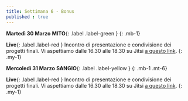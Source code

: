 ```yaml
---
title: Settimana 6 - Bonus
published : true
---
```


**Martedì 30 Marzo** **MITO**{: .label .label-green } 
{: .mb-1}

**Live**{: .label .label-red } Incontro di presentazione e condivisione dei progetti finali. Vi aspettiamo dalle 16.30 alle 18.30 su Jitsi [a questo link](https://meet.jit.si/MITO_Doors_Plenaria).
{: .my-1}



**Mercoledì 31 Marzo** **SANGIO**{: .label .label-yellow }
{: .mb-1 .mt-6}

**Live**{: .label .label-red } Incontro di presentazione e condivisione dei progetti finali. Vi aspettiamo dalle 16.30 alle 18.30 su Jitsi [a questo link](https://meet.jit.si/SANGIO_Doors_Plenaria).
{: .my-1}